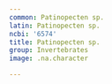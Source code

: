 ```yaml
---
common: Patinopecten sp.
latin: Patinopecten sp.
ncbi: '6574'
title: Patinopecten sp.
group: Invertebrates
image: .na.character

---
```

